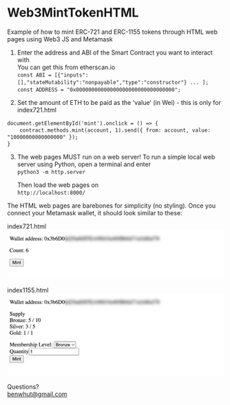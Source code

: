 # Web3MintTokenHTML
Example of how to mint ERC-721 and ERC-1155 tokens through HTML web pages using Web3 JS and Metamask

1. Enter the address and ABI of the Smart Contract you want to interact with  
You can get this from etherscan.io  
`const ABI = [{"inputs":[],"stateMutability":"nonpayable","type":"constructor"} ... ];`  
`const ADDRESS = "0x00000000000000000000000000000000";`  

2. Set the amount of ETH to be paid as the 'value' (in Wei) - this is only for index721.html  
```
document.getElementById('mint').onclick = () => {
    contract.methods.mint(account, 1).send({ from: account, value: "10000000000000000" });
}
 ```

3. The web pages MUST run on a web server! To run a simple local web server using Python, open a terminal and enter  
`python3 -m http.server`  

    Then load the web pages on  
    `http://localhost:8000/`  

The HTML web pages are barebones for simplicity (no styling). Once you connect your Metamask wallet, it should look similar to these:  

index721.html  
![](screenshots/721.jpg?raw=true)

index1155.html  
![](screenshots/1155.jpg?raw=true)


Questions?  
benwhut@gmail.com
